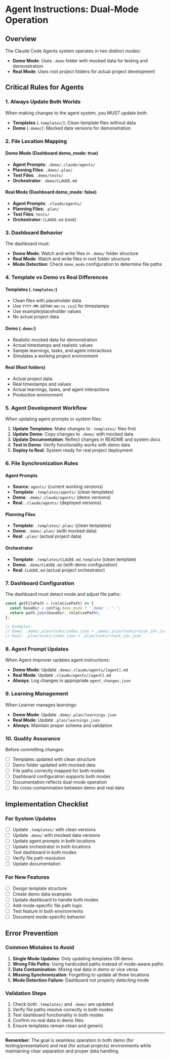# Agent Instructions: Dual-Mode Operation

## Overview

The Claude Code Agents system operates in two distinct modes:
- **Demo Mode**: Uses `.demo` folder with mocked data for testing and demonstration
- **Real Mode**: Uses root project folders for actual project development

## Critical Rules for Agents

### 1. Always Update Both Worlds

When making changes to the agent system, you MUST update both:
- **Templates** (`.templates/`): Clean template files without data
- **Demo** (`.demo/`): Mocked data versions for demonstration

### 2. File Location Mapping

#### Demo Mode (Dashboard demo_mode: true)
- **Agent Prompts**: `.demo/.claude/agents/`
- **Planning Files**: `.demo/.plan/`
- **Test Files**: `.demo/tests/`
- **Orchestrator**: `.demo/CLAUDE.md`

#### Real Mode (Dashboard demo_mode: false)
- **Agent Prompts**: `.claude/agents/`
- **Planning Files**: `.plan/`
- **Test Files**: `tests/`
- **Orchestrator**: `CLAUDE.md` (root)

### 3. Dashboard Behavior

The dashboard must:
- **Demo Mode**: Watch and write files in `.demo/` folder structure
- **Real Mode**: Watch and write files in root folder structure
- **Mode Detection**: Check `demo_mode` configuration to determine file paths

### 4. Template vs Demo vs Real Differences

#### Templates (`.templates/`)
- Clean files with placeholder data
- Use `YYYY-MM-DDTHH:mm:ss.sssZ` for timestamps
- Use example/placeholder values
- No actual project data

#### Demo (`.demo/`)
- Realistic mocked data for demonstration
- Actual timestamps and realistic values
- Sample learnings, tasks, and agent interactions
- Simulates a working project environment

#### Real (Root folders)
- Actual project data
- Real timestamps and values
- Actual learnings, tasks, and agent interactions
- Production environment

### 5. Agent Development Workflow

When updating agent prompts or system files:

1. **Update Templates**: Make changes to `.templates/` files first
2. **Update Demo**: Copy changes to `.demo/` with mocked data
3. **Update Documentation**: Reflect changes in README and system docs
4. **Test in Demo**: Verify functionality works with demo data
5. **Deploy to Real**: System ready for real project deployment

### 6. File Synchronization Rules

#### Agent Prompts
- **Source**: `agents/` (current working versions)
- **Template**: `.templates/agents/` (clean templates)
- **Demo**: `.demo/.claude/agents/` (demo versions)
- **Real**: `.claude/agents/` (deployed versions)

#### Planning Files
- **Template**: `.templates/.plan/` (clean templates)
- **Demo**: `.demo/.plan/` (with mocked data)
- **Real**: `.plan/` (actual project data)

#### Orchestrator
- **Template**: `.templates/CLAUDE.md.template` (clean template)
- **Demo**: `.demo/CLAUDE.md` (with demo configuration)
- **Real**: `CLAUDE.md` (actual project orchestrator)

### 7. Dashboard Configuration

The dashboard must detect mode and adjust file paths:

```javascript
const getFilePath = (relativePath) => {
  const baseDir = config.demo_mode ? '.demo' : '.';
  return path.join(baseDir, relativePath);
};

// Examples:
// Demo: .demo/.plan/tasks/index.json + .demo/.plan/tasks/<task_id>.json
// Real: .plan/tasks/index.json + .plan/tasks/<task_id>.json
```

### 8. Agent Prompt Updates

When Agent-Improver updates agent instructions:
- **Demo Mode**: Update `.demo/.claude/agents/[agent].md`
- **Real Mode**: Update `.claude/agents/[agent].md`
- **Always**: Log changes in appropriate `agent_changes.json`

### 9. Learning Management

When Learner manages learnings:
- **Demo Mode**: Update `.demo/.plan/learnings.json`
- **Real Mode**: Update `.plan/learnings.json`
- **Always**: Maintain proper schema and validation

### 10. Quality Assurance

Before committing changes:
- [ ] Templates updated with clean structure
- [ ] Demo folder updated with mocked data
- [ ] File paths correctly mapped for both modes
- [ ] Dashboard configuration supports both modes
- [ ] Documentation reflects dual-mode operation
- [ ] No cross-contamination between demo and real data

## Implementation Checklist

### For System Updates
- [ ] Update `.templates/` with clean versions
- [ ] Update `.demo/` with mocked data versions
- [ ] Update agent prompts in both locations
- [ ] Update orchestrator in both locations
- [ ] Test dashboard in both modes
- [ ] Verify file path resolution
- [ ] Update documentation

### For New Features
- [ ] Design template structure
- [ ] Create demo data examples
- [ ] Update dashboard to handle both modes
- [ ] Add mode-specific file path logic
- [ ] Test feature in both environments
- [ ] Document mode-specific behavior

## Error Prevention

### Common Mistakes to Avoid
1. **Single Mode Updates**: Only updating templates OR demo
2. **Wrong File Paths**: Using hardcoded paths instead of mode-aware paths
3. **Data Contamination**: Mixing real data in demo or vice versa
4. **Missing Synchronization**: Forgetting to update all three locations
5. **Mode Detection Failure**: Dashboard not properly detecting mode

### Validation Steps
1. Check both `.templates/` and `.demo/` are updated
2. Verify file paths resolve correctly in both modes
3. Test dashboard functionality in both modes
4. Confirm no real data in demo files
5. Ensure templates remain clean and generic

---

**Remember**: The goal is seamless operation in both demo (for testing/presentation) and real (for actual projects) environments while maintaining clear separation and proper data handling.
